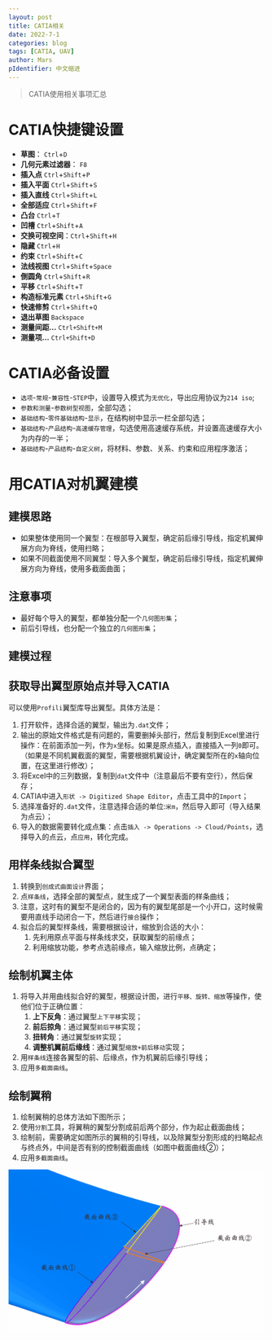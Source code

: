 ```yaml
---
layout: post
title: CATIA相关
date: 2022-7-1
categories: blog
tags: [CATIA, UAV]
author: Mars
pIdentifier: 中文缩进
---
```


> CATIA使用相关事项汇总

# CATIA快捷键设置
- **草图**： `Ctrl`+`D`
- **几何元素过滤器**： `F8`
- **插入点**	`Ctrl`+`Shift`+`P`
- **插入平面**	`Ctrl`+`Shift`+`S`
- **插入直线**	`Ctrl`+`Shift`+`L`
- **全部适应**	`Ctrl`+`Shift`+`F`
- **凸台**	`Ctrl`+`T`
- **凹槽**	`Ctrl`+`Shift`+`A`
- **交换可视空间**：`Ctrl`+`Shift`+`H`
- **隐藏**	`Ctrl`+`H`
- **约束**	`Ctrl`+`Shift`+`C`
- **法线视图**	`Ctrl`+`Shift`+`Space`
- **倒圆角**	`Ctrl`+`Shift`+`R`
- **平移**	`Ctrl`+`Shift`+`T`
- **构造标准元素**	`Ctrl`+`Shift`+`G`
- **快速修剪**	`Ctrl`+`Shift`+`Q`
- **退出草图**	`Backspace`
- **测量间距...** `Ctrl+Shift+M`
- **测量项...** `Ctrl+Shift+D`

# CATIA必备设置
- `选项`-`常规`-`兼容性`-`STEP`中，设置导入模式为`无优化`，导出应用协议为`214 iso`;
- `参数和测量`-`参数树型视图`，全部勾选；
- `基础结构`-`零件基础结构`-`显示`，在结构树中显示一栏全部勾选；
- `基础结构`-`产品结构`-`高速缓存管理`，勾选使用高速缓存系统，并设置高速缓存大小为内存的一半；
- `基础结构`-`产品结构`-`自定义树`，将材料、参数、关系、约束和应用程序激活；

# 用CATIA对机翼建模
## 建模思路

- 如果整体使用同一个翼型：在根部导入翼型，确定前后缘引导线，指定机翼伸展方向为脊线，使用扫略；
- 如果不同截面使用不同翼型：导入多个翼型，确定前后缘引导线，指定机翼伸展方向为脊线，使用多截面曲面；

## 注意事项

- 最好每个导入的翼型，都单独分配一个`几何图形集`；
- 前后引导线，也分配一个独立的`几何图形集`；

## 建模过程

## 获取导出翼型原始点并导入CATIA

可以使用`Profili`翼型库导出翼型。具体方法是：

1. 打开软件，选择合适的翼型，输出为`.dat`文件；
2. 输出的原始文件格式是有问题的，需要删掉头部行，然后复制到Excel里进行操作：在前面添加一列，作为`x`坐标。如果是原点插入，直接插入一列`0`即可。（如果是不同机翼截面的翼型，需要根据机翼设计，确定翼型所在的`x`轴向位置，在这里进行修改）；
3. 将Excel中的三列数据，复制到`dat`文件中（注意最后不要有空行），然后保存；
4. CATIA中进入`形状 -> Digitized Shape Editor`，点击工具中的`Import`；
5. 选择准备好的`.dat`文件，注意选择合适的单位:`米m`，然后导入即可（导入结果为点云）；
6. 导入的数据需要转化成点集：点击`插入 -> Operations -> Cloud/Points`，选择导入的点云，点`应用`，转化完成。

## 用样条线拟合翼型

1. 转换到`创成式曲面设计`界面；
2. 点`样条线`，选择全部的翼型点，就生成了一个翼型表面的样条曲线；
3. 注意，这时有的翼型不是闭合的，因为有的翼型尾部是一个小开口，这时候需要用直线手动闭合一下，然后进行`接合`操作；
4. 拟合后的翼型样条线，需要根据设计，缩放到合适的大小：
   1. 先利用原点平面与样条线求交，获取翼型的前缘点；
   2. 利用缩放功能，参考点选前缘点，输入缩放比例，点确定；

## 绘制机翼主体

1. 将导入并用曲线拟合好的翼型，根据设计图，进行`平移、旋转、缩放`等操作，使他们位于正确位置：
   1. **上下反角**：通过翼型`上下平移`实现；
   2. **前后掠角**：通过翼型`前后平移`实现；
   3. **扭转角**：通过翼型`旋转`实现；
   4. **调整机翼前后缘线**：通过翼型`缩放+前后移动`实现；
2. 用`样条线`连接各翼型的前、后缘点，作为机翼前后缘引导线； 
3. 应用`多截面曲线`。

## 绘制翼稍

1. 绘制翼稍的总体方法如下图所示；
2. 使用`分割`工具，将翼稍的翼型分割成前后两个部分，作为起止截面曲线；
3. 绘制前，需要确定如图所示的翼稍的引导线，以及除翼型分割形成的扫略起点与终点外，中间是否有别的控制截面曲线（如图中截面曲线②）；
4. 应用`多截面曲线`。

![翼稍](/assets/posts/61.png)